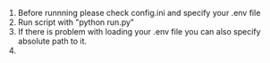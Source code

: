 1. Before runnning please check config.ini and specify your .env file
2. Run script with "python run.py"
3. If there is problem with loading your .env file you can also specify absolute path to it.
4. 